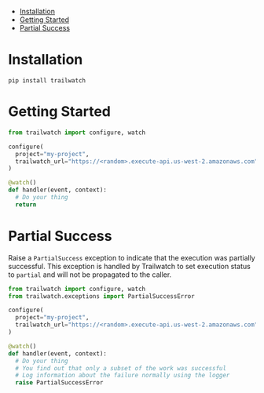 - [Installation](#installation)
- [Getting Started](#getting-started)
- [Partial Success](#partial-success)

# Installation

```shell
pip install trailwatch
```

# Getting Started

```python
from trailwatch import configure, watch

configure(
  project="my-project",
  trailwatch_url="https://<random>.execute-api.us-west-2.amazonaws.com",
)

@watch()
def handler(event, context):
  # Do your thing
  return
```

# Partial Success

Raise a `PartialSuccess` exception to indicate that the execution was partially
successful. This exception is handled by Trailwatch to set execution status to `partial`
and will not be propagated to the caller.

```python
from trailwatch import configure, watch
from trailwatch.exceptions import PartialSuccessError

configure(
  project="my-project",
  trailwatch_url="https://<random>.execute-api.us-west-2.amazonaws.com",
)

@watch()
def handler(event, context):
  # Do your thing
  # You find out that only a subset of the work was successful
  # Log information about the failure normally using the logger
  raise PartialSuccessError
```
